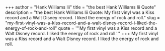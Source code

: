 +++
author = "Hank Williams Iii"
title = "the best Hank Williams Iii Quote"
description = "the best Hank Williams Iii Quote: My first vinyl was a Kiss record and a Walt Disney record. I liked the energy of rock and roll."
slug = "my-first-vinyl-was-a-kiss-record-and-a-walt-disney-record-i-liked-the-energy-of-rock-and-roll"
quote = '''My first vinyl was a Kiss record and a Walt Disney record. I liked the energy of rock and roll.'''
+++
My first vinyl was a Kiss record and a Walt Disney record. I liked the energy of rock and roll.
